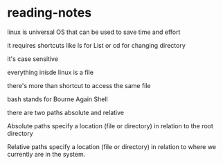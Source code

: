 # reading-notes

linux is universal OS that can be used to save time and effort

it requires shortcuts like ls for List or cd for changing directory

it's case sensitive

everything inisde linux is a file

there's more than shortcut to access the same file

bash stands for Bourne Again Shell

there are two paths absolute and relative 

Absolute paths specify a location (file or directory) in relation to the root directory 

Relative paths specify a location (file or directory) in relation to where we currently are in the system.
